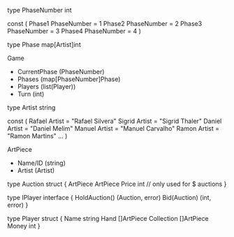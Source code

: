 
type PhaseNumber int

const (
    Phase1 PhaseNumber = 1
    Phase2 PhaseNumber = 2
    Phase3 PhaseNumber = 3
    Phase4 PhaseNumber = 4
)

type Phase map[Artist]int

Game
- CurrentPhase (PhaseNumber)
- Phases (map[PhaseNumber]Phase)
- Players (list(Player))
- Turn (int)

type Artist string

const (
    Rafael Artist = "Rafael Silvera"
    Sigrid Artist = "Sigrid Thaler"
    Daniel Artist = "Daniel Melim"
    Manuel Artist = "Manuel Carvalho"
    Ramon Artist = "Ramon Martins"
...
)

ArtPiece
- Name/ID (string)
- Artist (Artist)

type Auction struct {
    ArtPiece ArtPiece
    Price int // only used for $ auctions
}

type IPlayer interface {
    HoldAuction() (Auction, error)
    Bid(Auction) (int, error)
}

type Player struct {
    Name string
    Hand []ArtPiece
    Collection []ArtPiece
    Money int
}